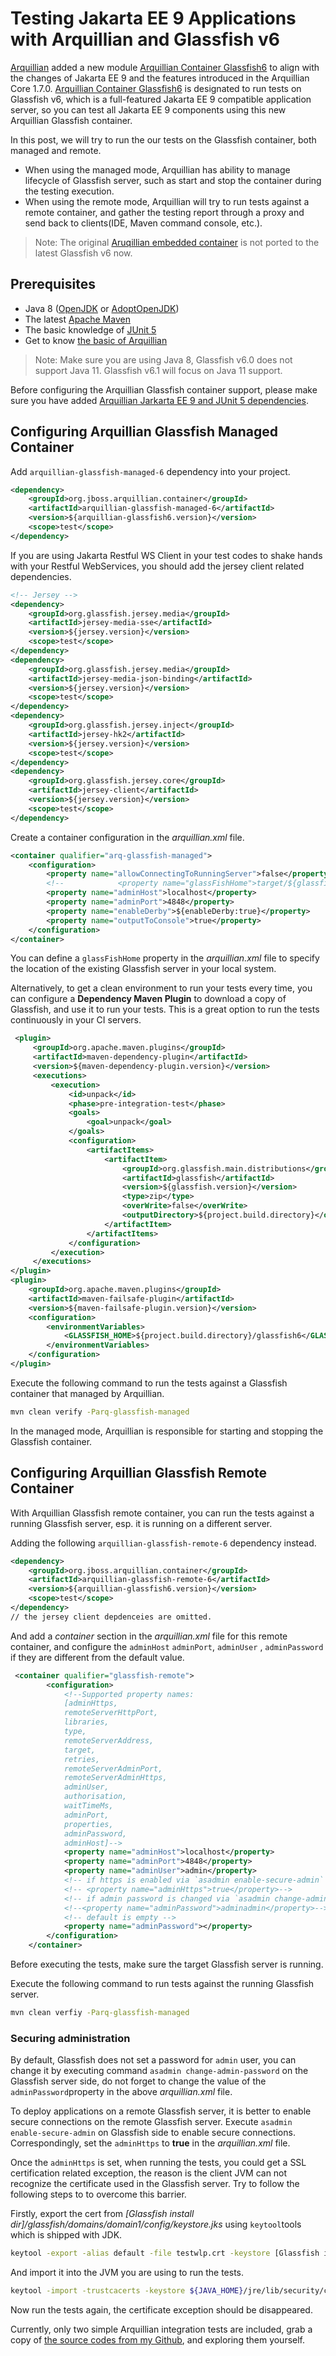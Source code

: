 #  Testing Jakarta EE 9 Applications with Arquillian and Glassfish v6

[Arquillian](http://www.arquillian.org)  added a new module [Arquillian Container Glassfish6](https://github.com/arquillian/arquillian-container-glassfish6) to align with the changes of Jakarta EE 9 and the features introduced in the Arquillian Core 1.7.0.  [Arquillian Container Glassfish6](https://github.com/arquillian/arquillian-container-glassfish6) is designated to run tests on Glassfish v6, which is a full-featured Jakarta EE 9 compatible application server, so you can test all Jakarta EE 9 components using this new Arquillian Glassfish container.

In this post, we will try to run the our tests on the Glassfish container, both managed and remote. 

* When using the managed mode, Arquillian has ability to manage lifecycle of Glassfish server, such as start and stop the container during the testing execution.
* When using the remote mode, Arquillian will try to run tests against a remote container, and gather the testing report through a proxy and send back to clients(IDE, Maven command console, etc.).

> Note: The original [Aruqillian embedded container](https://github.com/arquillian/arquillian-container-glassfish/tree/master/glassfish-embedded-3.1) is not ported to the latest Glassfish v6 now.

## Prerequisites

* Java 8 ([OpenJDK](https://openjdk.java.net/install/) or [AdoptOpenJDK](https://adoptopenjdk.net/installation.html))
* The latest [Apache Maven](http://maven.apache.org/download.cgi)
* The basic knowledge of [JUnit 5](https://junit.org/junit5/)
* Get to know [the basic of Arquillian](http://arquillian.org/guides/)

> Note: Make sure you are using Java 8, Glassfish v6.0 does not support Java 11. Glassfish v6.1 will focus on Java 11 support.

Before configuring the Arquillian Glassfish container support, please make sure you have added [Arquillian Jarkarta EE 9 and JUnit 5 dependencies](./docs/arq-weld.md). 

## Configuring Arquillian Glassfish Managed Container

Add `arquillian-glassfish-managed-6` dependency into your project. 

```xml
<dependency>
    <groupId>org.jboss.arquillian.container</groupId>
    <artifactId>arquillian-glassfish-managed-6</artifactId>
    <version>${arquillian-glassfish6.version}</version>
    <scope>test</scope>
</dependency>
```
If you are using Jakarta Restful WS Client in your test codes to shake hands with your Restful WebServices, you should add the jersey client related dependencies.

```xml
<!-- Jersey -->
<dependency>
    <groupId>org.glassfish.jersey.media</groupId>
    <artifactId>jersey-media-sse</artifactId>
    <version>${jersey.version}</version>
    <scope>test</scope>
</dependency>
<dependency>
    <groupId>org.glassfish.jersey.media</groupId>
    <artifactId>jersey-media-json-binding</artifactId>
    <version>${jersey.version}</version>
    <scope>test</scope>
</dependency>
<dependency>
    <groupId>org.glassfish.jersey.inject</groupId>
    <artifactId>jersey-hk2</artifactId>
    <version>${jersey.version}</version>
    <scope>test</scope>
</dependency>
<dependency>
    <groupId>org.glassfish.jersey.core</groupId>
    <artifactId>jersey-client</artifactId>
    <version>${jersey.version}</version>
    <scope>test</scope>
</dependency>
```

Create  a container configuration in the *arquillian.xml* file.

```xml
<container qualifier="arq-glassfish-managed">
    <configuration>
        <property name="allowConnectingToRunningServer">false</property>
        <!--            <property name="glassFishHome">target/${glassfish.home}</property>-->
        <property name="adminHost">localhost</property>
        <property name="adminPort">4848</property>
        <property name="enableDerby">${enableDerby:true}</property>
        <property name="outputToConsole">true</property>
    </configuration>
</container>
```
You can define a `glassFishHome` property in the *arquillian.xml* file to specify the location of the existing Glassfish server in your local system.

Alternatively, to get a clean environment to run your tests every time,  you can configure a **Dependency Maven Plugin** to download a copy of Glassfish, and use it to run your tests. This is a great option to run the tests continuously in your CI servers.

```xml
 <plugin>
     <groupId>org.apache.maven.plugins</groupId>
     <artifactId>maven-dependency-plugin</artifactId>
     <version>${maven-dependency-plugin.version}</version>
     <executions>
         <execution>
             <id>unpack</id>
             <phase>pre-integration-test</phase>
             <goals>
                 <goal>unpack</goal>
             </goals>
             <configuration>
                 <artifactItems>
                     <artifactItem>
                         <groupId>org.glassfish.main.distributions</groupId>
                         <artifactId>glassfish</artifactId>
                         <version>${glassfish.version}</version>
                         <type>zip</type>
                         <overWrite>false</overWrite>
                         <outputDirectory>${project.build.directory}</outputDirectory>
                     </artifactItem>
                 </artifactItems>
             </configuration>
         </execution>
     </executions>
</plugin>
<plugin>
    <groupId>org.apache.maven.plugins</groupId>
    <artifactId>maven-failsafe-plugin</artifactId>
    <version>${maven-failsafe-plugin.version}</version>
    <configuration>
        <environmentVariables>
            <GLASSFISH_HOME>${project.build.directory}/glassfish6</GLASSFISH_HOME>
        </environmentVariables>
    </configuration>
</plugin>
```

Execute the following command  to run the tests against a Glassfish container that managed by Arquillian. 

```bash
mvn clean verify -Parq-glassfish-managed
```

In the managed mode, Arquillian is responsible for starting and stopping the Glassfish container.


## Configuring Arquillian Glassfish Remote Container

With Arquillian Glassfish remote container, you can run the tests against a running Glassfish server, esp. it is running on a different server. 

Adding the following `arquillian-glassfish-remote-6` dependency  instead.

```xml
<dependency>
    <groupId>org.jboss.arquillian.container</groupId>
    <artifactId>arquillian-glassfish-remote-6</artifactId>
    <version>${arquillian-glassfish6.version}</version>
    <scope>test</scope>
</dependency>
// the jersey client depdenceies are omitted.
```

And add a *container* section in the *arquillian.xml* file for this remote container, and configure the `adminHost` `adminPort`, `adminUser` , `adminPassword` if they are different from the default value.

```xml
 <container qualifier="glassfish-remote">
        <configuration>
            <!--Supported property names:
            [adminHttps,
            remoteServerHttpPort,
            libraries,
            type,
            remoteServerAddress,
            target,
            retries,
            remoteServerAdminPort,
            remoteServerAdminHttps,
            adminUser,
            authorisation,
            waitTimeMs,
            adminPort,
            properties,
            adminPassword,
            adminHost]-->
            <property name="adminHost">localhost</property>
            <property name="adminPort">4848</property>
            <property name="adminUser">admin</property>
            <!-- if https is enabled via `asadmin enable-secure-admin` on a remote server -->
            <!-- <property name="adminHttps">true</property>-->
            <!-- if admin password is changed via `asadmin change-admin-password` -->
            <!--<property name="adminPassword">adminadmin</property>-->
            <!-- default is empty -->
            <property name="adminPassword"></property>
        </configuration>
    </container>
```

Before executing the tests, make sure the target Glassfish server is running.

Execute  the following command to run tests against the running Glassfish server.

```bash
mvn clean verfiy -Parq-glassfish-managed
```

### Securing administration 

By default, Glassfish does not set a password for `admin` user, you can change it by executing command `asadmin change-admin-password` on the Glassfish server side, do not forget to change the  value of the `adminPassword`property in the above *arquillian.xml* file.

To deploy applications on a remote Glassfish server, it is better to enable secure connections on the remote Glassfish server.  Execute `asadmin enable-secure-admin` on Glassfish side to enable secure connections. Correspondingly, set the `adminHttps` to **true**  in the *arquillian.xml* file.

Once the `adminHttps` is set, when running the tests, you could  get a SSL certification related exception, the reason is the client JVM can not recognize the certificate used in the Glassfish server.  Try to follow the following steps to to overcome this barrier.

Firstly, export the cert from *[Glassfish install dir]/glassfish/domains/domain1/config/keystore.jks* using `keytool`tools  which is shipped with JDK.

```bash
keytool -export -alias default -file testwlp.crt -keystore [Glassfish install dir]/glassfish/domains/domain1/config/keystore.jks
```

And import it into the JVM you are using to run the tests.

```bash
keytool -import -trustcacerts -keystore ${JAVA_HOME}/jre/lib/security/cacerts -storepass changeit -alias testwlp -file testwlp.crt -noprompt
```

Now run the tests again, the certificate exception should be disappeared.

Currently, only two simple Arquillian integration tests are included, grab a copy of  [the source codes from my Github](https://github.com/hantsy/jakartaee9-starter-boilerplate), and exploring them yourself.

